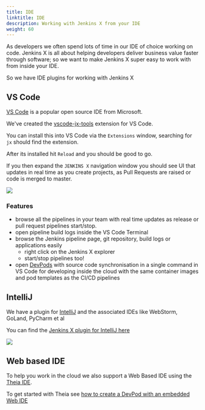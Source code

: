 ```yaml
---
title: IDE
linktitle: IDE
description: Working with Jenkins X from your IDE
weight: 60
---
```


As developers we often spend lots of time in our IDE of choice working on code. Jenkins X is all about helping developers deliver business value faster through software; so we want to make Jenkins X super easy to work with from inside your IDE.

So we have IDE plugins for working with Jenkins X

## VS Code

[VS Code](https://code.visualstudio.com/) is a popular open source IDE from Microsoft.

We've created the [vscode-jx-tools](https://github.com/jenkins-x/vscode-jx-tools) extension for VS Code.

You can install this into VS Code via the `Extensions` window, searching for `jx` should find the extension.

After its installed hit `Reload` and you should be good to go.

If you then expand the `JENKINS X` navigation window you should see UI that updates in real time as you create projects, as Pull Requests are raised or code is merged to master.

<img src="/images/vscode.png">

### Features

* browse all the pipelines in your team with real time updates as release or pull request pipelines start/stop.
* open pipeline build logs inside the VS Code Terminal
* browse the Jenkins pipeline page, git repository, build logs or applications easily
  * right click on the Jenkins X explorer
  * start/stop pipelines too! 
* open [DevPods](/docs/reference/devpods/) with source code synchronisation in a single command in VS Code for developing inside the cloud with the same container images and pod templates as the CI/CD pipelines  

## IntelliJ

We have a plugin for [IntelliJ](https://www.jetbrains.com/idea/) and the associated IDEs like WebStorm, GoLand, PyCharm et al

You can find the [Jenkins X plugin for IntelliJ here](https://plugins.jetbrains.com/plugin/11099-jenkins-x)

<img src="/images/intellij.png">


## Web based IDE

To help you work in the cloud we also support a Web Based IDE using  the [Theia IDE](https://www.theia-ide.org/).

To get started with Theia see [how to create a DevPod with an embedded Web IDE](/devpods/#using-theia-ide) 



